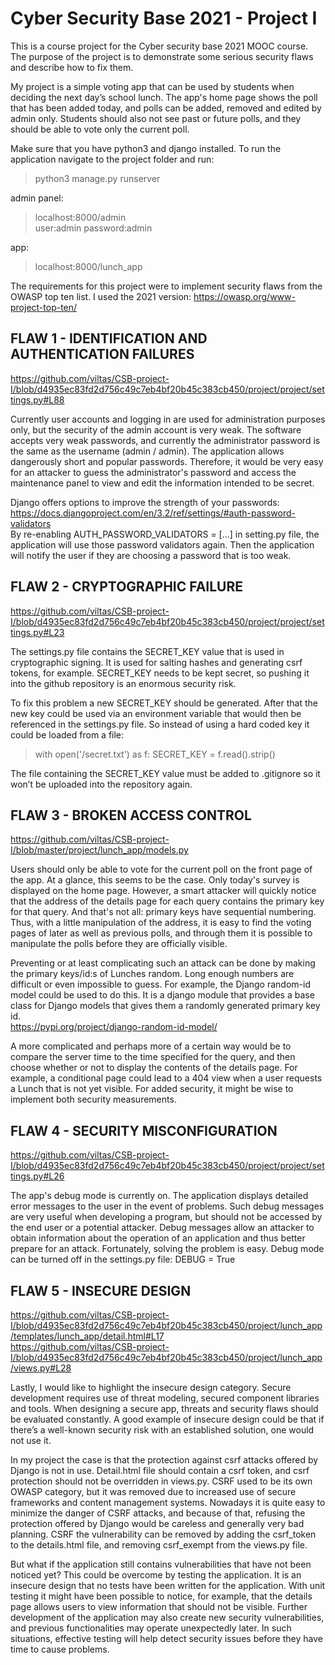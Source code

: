 # Cyber Security Base 2021 - Project I


This is a course project for the Cyber security base 2021 MOOC course. The purpose of the project is to demonstrate some serious security flaws and describe how to fix them.

My project is a simple voting app that can be used by students when deciding the next day’s school lunch. The app's home page shows the poll that has been added today, and polls can be added, removed and edited by admin only. Students should also not see past or future polls, and they should be able to vote only the current poll.

Make sure that you have python3 and django installed.
To run the application navigate to the project folder and run:
>python3 manage.py runserver
  
admin panel:
>localhost:8000/admin  
>user:admin password:admin  

app:
>localhost:8000/lunch_app  

The requirements for this project were to implement security flaws from the OWASP top ten list. I used the 2021 version:
https://owasp.org/www-project-top-ten/

## FLAW 1 - IDENTIFICATION AND AUTHENTICATION FAILURES 
https://github.com/viltas/CSB-project-I/blob/d4935ec83fd2d756c49c7eb4bf20b45c383cb450/project/project/settings.py#L88

Currently user accounts and logging in are used for administration purposes only, but the security of the admin account is very weak. The software accepts very weak passwords, and currently the administrator password is the same as the username (admin / admin). The application allows dangerously short and popular passwords. Therefore, it would be very easy for an attacker to guess the administrator's password and access the maintenance panel to view and edit the information intended to be secret.

Django offers options to improve the strength of your passwords:  
https://docs.djangoproject.com/en/3.2/ref/settings/#auth-password-validators  
By re-enabling AUTH_PASSWORD_VALIDATORS = [...] in setting.py file, the application will use those password validators again. Then the application will notify the user if they are choosing a password that is too weak.


## FLAW 2 - CRYPTOGRAPHIC FAILURE
https://github.com/viltas/CSB-project-I/blob/d4935ec83fd2d756c49c7eb4bf20b45c383cb450/project/project/settings.py#L23  

The settings.py file contains the SECRET_KEY value that is used in cryptographic signing. It is used for salting hashes and generating csrf tokens, for example. SECRET_KEY needs to be kept secret, so pushing it into the github repository is an enormous security risk. 

To fix this problem a new SECRET_KEY should be generated. After that the new key could be used via an environment variable that would then be referenced in the settings.py file. So instead of using a hard coded key it could be loaded from a file:

>with open('/secret.txt') as f:
    SECRET_KEY = f.read().strip()
    
The file containing the SECRET_KEY value must be added to .gitignore so it won’t be uploaded into the repository again.



## FLAW 3 - BROKEN ACCESS CONTROL
https://github.com/viltas/CSB-project-I/blob/master/project/lunch_app/models.py

Users should only be able to vote for the current poll on the front page of the app. At a glance, this seems to be the case. Only today's survey is displayed on the home page. However, a smart attacker will quickly notice that the address of the details page for each query contains the primary key for that query. And that's not all: primary keys have sequential numbering. Thus, with a little manipulation of the address, it is easy to find the voting pages of later as well as previous polls, and through them it is possible to manipulate the polls before they are officially visible.

Preventing or at least complicating such an attack can be done by making the primary keys/id:s of Lunches random. Long enough numbers are difficult or even impossible to guess. For example, the Django random-id model could be used to do this. It is a django module that provides a base class for Django models that gives them a randomly generated primary key id.  
https://pypi.org/project/django-random-id-model/

A more complicated and perhaps more of a certain way would be to compare the server time to the time specified for the query, and then choose whether or not to display the contents of the details page. For example, a conditional page could lead to a 404 view when a user requests a Lunch that is not yet visible. For added security, it might be wise to implement both security measurements.

## FLAW 4 - SECURITY MISCONFIGURATION
https://github.com/viltas/CSB-project-I/blob/d4935ec83fd2d756c49c7eb4bf20b45c383cb450/project/project/settings.py#L26

The app's debug mode is currently on. The application displays detailed error messages to the user in the event of problems. Such debug messages are very useful when developing a program, but should not be accessed by the end user or a potential attacker. Debug messages allow an attacker to obtain information about the operation of an application and thus better prepare for an attack. Fortunately, solving the problem is easy. Debug mode can be turned off in the settings.py file:
DEBUG = True



## FLAW 5 - INSECURE DESIGN
https://github.com/viltas/CSB-project-I/blob/d4935ec83fd2d756c49c7eb4bf20b45c383cb450/project/lunch_app/templates/lunch_app/detail.html#L17  
https://github.com/viltas/CSB-project-I/blob/d4935ec83fd2d756c49c7eb4bf20b45c383cb450/project/lunch_app/views.py#L28

Lastly, I would like to highlight the insecure design category. Secure development requires use of threat modeling, secured component libraries and tools. When designing a secure app, threats and security flaws should be evaluated constantly. A good example of insecure design could be that if there’s a well-known security risk with an established solution, one would not use it.

In my project the case is that the protection against csrf attacks offered by Django is not in use. Detail.html file should contain a csrf token, and csrf protection should not be overridden in views.py. CSRF used to be its own OWASP category, but it was removed due to increased use of secure frameworks and content management systems. Nowadays it is quite easy to minimize the danger of CSRF attacks, and because of that, refusing the protection offered by Django would be careless and generally very bad planning. CSRF the vulnerability can be removed by adding the csrf_token to the details.html file, and removing csrf_exempt from the views.py file.

But what if the application still contains vulnerabilities that have not been noticed yet? This could be overcome by testing the application. It is an insecure design that no tests have been written for the application. With unit testing it might have been possible to notice, for example, that the details page allows users to view information that should not be visible. Further development of the application may also create new security vulnerabilities, and previous functionalities may operate unexpectedly later. In such situations, effective testing will help detect security issues before they have time to cause problems.
